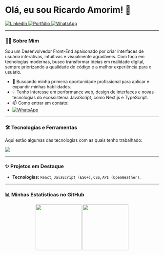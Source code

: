 # Olá, eu sou Ricardo Amorim! 👋

<p align="left">
  <a href="https://www.linkedin.com/in/ricardo-amorim77" target="_blank">
    <img src="https://img.shields.io/badge/LinkedIn-0077B5?style=for-the-badge&logo=linkedin&logoColor=white" alt="LinkedIn"/>
  </a>
  <a href="https://ricardoamorim.netlify.app/" target="_blank">
    <img src="https://img.shields.io/badge/Portfólio-00C7B7?style=for-the-badge&logo=ko-fi&logoColor=white" alt="Portfólio"/>
  </a>
  <a href="https://wa.me/5562994613564" target="_blank">
    <img src="https://img.shields.io/badge/WhatsApp-25D366?style=for-the-badge&logo=whatsapp&logoColor=white" alt="WhatsApp"/>
  </a>
</p>

---

### 👨‍💻 Sobre Mim

Sou um Desenvolvedor Front-End apaixonado por criar interfaces de usuário interativas, intuitivas e visualmente agradáveis. Com foco em tecnologias modernas, busco transformar ideias em realidade digital, sempre priorizando a qualidade do código e a melhor experiência para o usuário.

*   🚀 Buscando minha primeira oportunidade profissional para aplicar e expandir minhas habilidades.
*   💡 Tenho interesse em performance web, design de interfaces e novas tecnologias do ecossistema JavaScript, como Next.js e TypeScript.
*   📫 Como entrar em contato:
*   <a href="https://wa.me/5562994613564" target="_blank">
    <img src="https://img.shields.io/badge/WhatsApp-25D366?style=for-the-badge&logo=whatsapp&logoColor=white" alt="WhatsApp"/>
  </a>

---

### 🛠️ Tecnologias e Ferramentas

Aqui estão algumas das tecnologias com as quais tenho trabalhado:

<p align="left">
  <a href="https://skillicons.dev">
    <img src="https://skillicons.dev/icons?i=html,css,javascript,react,git,github,vscode,figma&perline=4" />
  </a>
</p>

---

### ✨ Projetos em Destaque


*   **Tecnologias:** `React`, `JavaScript (ES6+)`, `CSS`, `API (OpenWeather)`.


         

---

### 📊 Minhas Estatísticas no GitHub

<p align="center">
  <img height="150em" src="https://github-readme-stats.vercel.app/api?username=ricardoamorim77&show_icons=true&theme=dracula&include_all_commits=true&count_private=true"/>
  <img height="150em" src="https://github-readme-stats.vercel.app/api/top-langs/?username=ricardoamorim77&layout=compact&langs_count=7&theme=dracula"/>
</p>
